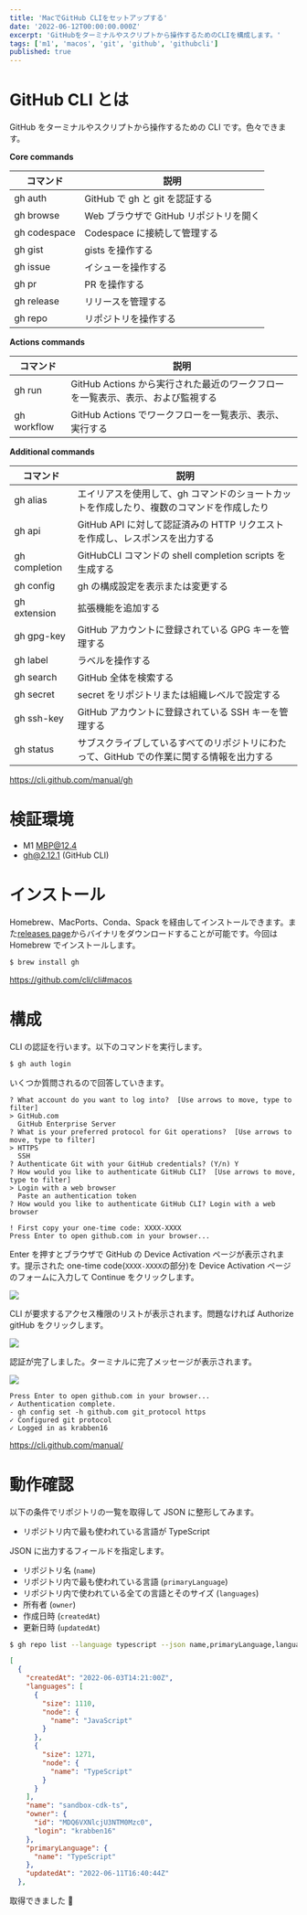 ```yaml
---
title: 'MacでGitHub CLIをセットアップする'
date: '2022-06-12T00:00:00.000Z'
excerpt: 'GitHubをターミナルやスクリプトから操作するためのCLIを構成します。'
tags: ['m1', 'macos', 'git', 'github', 'githubcli']
published: true
---
```


# GitHub CLI とは

GitHub をターミナルやスクリプトから操作するための CLI です。色々できます。

**Core commands**

| コマンド     | 説明                                   |
| ------------ | -------------------------------------- |
| gh auth      | GitHub で gh と git を認証する         |
| gh browse    | Web ブラウザで GitHub リポジトリを開く |
| gh codespace | Codespace に接続して管理する           |
| gh gist      | gists を操作する                       |
| gh issue     | イシューを操作する                     |
| gh pr        | PR を操作する                          |
| gh release   | リリースを管理する                     |
| gh repo      | リポジトリを操作する                   |

**Actions commands**

| コマンド    | 説明                                                                            |
| ----------- | ------------------------------------------------------------------------------- |
| gh run      | GitHub Actions から実行された最近のワークフローを一覧表示、表示、および監視する |
| gh workflow | GitHub Actions でワークフローを一覧表示、表示、実行する                         |

**Additional commands**

| コマンド      | 説明                                                                                      |
| ------------- | ----------------------------------------------------------------------------------------- |
| gh alias      | エイリアスを使用して、gh コマンドのショートカットを作成したり、複数のコマンドを作成したり |
| gh api        | GitHub API に対して認証済みの HTTP リクエストを作成し、レスポンスを出力する               |
| gh completion | GitHubCLI コマンドの shell completion scripts を生成する                                  |
| gh config     | gh の構成設定を表示または変更する                                                         |
| gh extension  | 拡張機能を追加する                                                                        |
| gh gpg-key    | GitHub アカウントに登録されている GPG キーを管理する                                      |
| gh label      | ラベルを操作する                                                                          |
| gh search     | GitHub 全体を検索する                                                                     |
| gh secret     | secret をリポジトリまたは組織レベルで設定する                                             |
| gh ssh-key    | GitHub アカウントに登録されている SSH キーを管理する                                      |
| gh status     | サブスクライブしているすべてのリポジトリにわたって、GitHub での作業に関する情報を出力する |

https://cli.github.com/manual/gh

# 検証環境

- M1 MBP@12.4
- gh@2.12.1 (GitHub CLI)

# インストール

Homebrew、MacPorts、Conda、Spack を経由してインストールできます。また[releases page](https://github.com/cli/cli/releases/latest)からバイナリをダウンロードすることが可能です。今回は Homebrew でインストールします。

```sh
$ brew install gh
```

https://github.com/cli/cli#macos

# 構成

CLI の認証を行います。以下のコマンドを実行します。

```sh
$ gh auth login
```

いくつか質問されるので回答していきます。

```
? What account do you want to log into?  [Use arrows to move, type to filter]
> GitHub.com
  GitHub Enterprise Server
? What is your preferred protocol for Git operations?  [Use arrows to move, type to filter]
> HTTPS
  SSH
? Authenticate Git with your GitHub credentials? (Y/n) Y
? How would you like to authenticate GitHub CLI?  [Use arrows to move, type to filter]
> Login with a web browser
  Paste an authentication token
? How would you like to authenticate GitHub CLI? Login with a web browser

! First copy your one-time code: XXXX-XXXX
Press Enter to open github.com in your browser...
```

Enter を押すとブラウザで GitHub の Device Activation ページが表示されます。提示された one-time code(`XXXX-XXXX`の部分)を Device Activation ページのフォームに入力して Continue をクリックします。

![](https://storage.googleapis.com/zenn-user-upload/b77364ba9fb4-20220612.png)

CLI が要求するアクセス権限のリストが表示されます。問題なければ Authorize gitHub をクリックします。

![](https://storage.googleapis.com/zenn-user-upload/87a6ba2e8e90-20220612.png)

認証が完了しました。ターミナルに完了メッセージが表示されます。

![](https://storage.googleapis.com/zenn-user-upload/c0244526781d-20220612.png)

```
Press Enter to open github.com in your browser...
✓ Authentication complete.
- gh config set -h github.com git_protocol https
✓ Configured git protocol
✓ Logged in as krabben16
```

https://cli.github.com/manual/

# 動作確認

以下の条件でリポジトリの一覧を取得して JSON に整形してみます。

- リポジトリ内で最も使われている言語が TypeScript

JSON に出力するフィールドを指定します。

- リポジトリ名 (`name`)
- リポジトリ内で最も使われている言語 (`primaryLanguage`)
- リポジトリ内で使われている全ての言語とそのサイズ (`languages`)
- 所有者 (`owner`)
- 作成日時 (`createdAt`)
- 更新日時 (`updatedAt`)

```sh
$ gh repo list --language typescript --json name,primaryLanguage,languages,owner,createdAt,updatedAt
```

```json
[
  {
    "createdAt": "2022-06-03T14:21:00Z",
    "languages": [
      {
        "size": 1110,
        "node": {
          "name": "JavaScript"
        }
      },
      {
        "size": 1271,
        "node": {
          "name": "TypeScript"
        }
      }
    ],
    "name": "sandbox-cdk-ts",
    "owner": {
      "id": "MDQ6VXNlcjU3NTM0Mzc0",
      "login": "krabben16"
    },
    "primaryLanguage": {
      "name": "TypeScript"
    },
    "updatedAt": "2022-06-11T16:40:44Z"
  },
```

取得できました 👏
